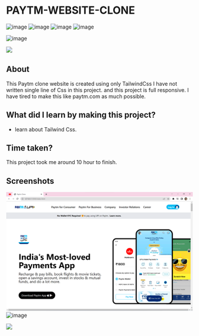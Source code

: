 # PAYTM-WEBSITE-CLONE

![image](https://img.shields.io/badge/iNeuron-Full--Stack%20JavaScript%20Web%20Development%20Course-blue)
![image](https://img.shields.io/badge/Hitesh%20Choudhry-LOC-brightgreen)
![image](https://img.shields.io/badge/HTML-Tailwind_CSS-orange)
![image](https://img.shields.io/badge/Project-PAYTM_Clone-blue)

![image](https://img.shields.io/badge/Rohtash-Talan-blue)

[<img src= "https://img.shields.io/badge/projcet live link-10b?style=for-the-badge&logo=&logoColor=white" />](https://ineuron-html-css-paytm.netlify.app/)

## About

This Paytm clone website is created using only TailwindCss I have not written single line of Css in this project. and this project is full responsive. I have tired to make this like paytm.com as much possible.

##  What did I learn by making this project?

-   learn about Tailwind Css.

##  Time taken?

This project took me around 10 hour to finish.

## Screenshots

![image](Screenshot1.png)
![image](Screenshot.png)

[<img src= "https://img.shields.io/badge/PROJCET LINK-000333?style=for-the-badge&logo=&logoColor=BLACK" />](https://ineuron-html-css-paytm.netlify.app/)
